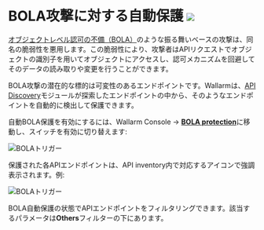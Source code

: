 # BOLA攻撃に対する自動保護 <a href="../../about-wallarm/subscription-plans/#core-subscription-plans"><img src="../../images/api-security-tag.svg" style="border: none;"></a>

[オブジェクトレベル認可の不備（BOLA）](../attacks-vulns-list.md#broken-object-level-authorization-bola)のような振る舞いベースの攻撃は、同名の脆弱性を悪用します。この脆弱性により、攻撃者はAPIリクエストでオブジェクトの識別子を用いてオブジェクトにアクセスし、認可メカニズムを回避してそのデータの読み取りや変更を行うことができます。

BOLA攻撃の潜在的な標的は可変性のあるエンドポイントです。Wallarmは、[API Discovery](overview.md)モジュールが探索したエンドポイントの中から、そのようなエンドポイントを自動的に検出して保護できます。

自動BOLA保護を有効にするには、Wallarm Console → [**BOLA protection**](../admin-en/configuration-guides/protecting-against-bola.md)に移動し、スイッチを有効に切り替えます:

![BOLAトリガー](../images/user-guides/bola-protection/trigger-enabled-state.png)

保護された各APIエンドポイントは、API inventory内で対応するアイコンで強調表示されます。例:

![BOLAトリガー](../images/about-wallarm-waf/api-discovery/endpoints-protected-against-bola.png)

BOLA自動保護の状態でAPIエンドポイントをフィルタリングできます。該当するパラメータは**Others**フィルターの下にあります。